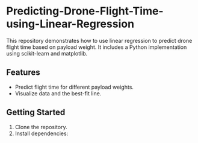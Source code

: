# Predicting-Drone-Flight-Time-using-Linear-Regression
This repository demonstrates how to use linear regression to predict drone flight time based on payload weight. It includes a Python implementation using scikit-learn and matplotlib.

## Features
- Predict flight time for different payload weights.
- Visualize data and the best-fit line.

## Getting Started
1. Clone the repository.
2. Install dependencies:
